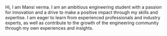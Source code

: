  Hi, I am Mansi verma. I am an ambitious engineering student with a passion for innovation and a drive to make a positive impact through my skills and expertise. I am eager to learn from experienced professionals and industry experts, as well as contribute to the growth of the engineering community through my own experiences and insights.
